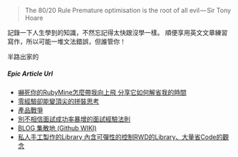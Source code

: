 > The 80/20 Rule
> Premature optimisation is the root of all evil — Sir Tony Hoare

記錄一下人生學到的知識，不然忘記得太快跟沒學一樣。
順便享用英文文章練習寫作，所以可能一堆文法錯誤，但誰管你！

半路出家的

##### Epic Article Url

- [嚇死你的RubyMine怎麼帶我向上飛 分享它如何解省我的時間][4]
- [零經驗卻能變頂尖的拼裝思考][9]
- [產品戰爭][8]
- [別不相信面試成功率暴增的面試經驗法則][7]
- [BLOG 集散地 (Github WIKI)][6]
- [私人手工製作的Library 內含可彈性的控制RWD的Library、大量省Code的觀念][5]



[4]: https://medium.com/@et3216/rubymine-%E5%B8%B6%E6%88%91%E5%90%91%E4%B8%8A%E9%A3%9B-8478c30af49c#.909qxa3cc
[5]: https://github.com/lustan3216/Behavior-Bind-Media
[6]: https://github.com/lustan3216/BlogArticle/wiki
[7]: https://medium.com/@et3216/%E5%A6%82%E4%BD%95%E6%8A%8A%E8%87%AA%E5%B7%B1%E8%B3%A3%E4%B8%80%E5%80%8B%E5%A5%BD%E5%83%B9%E9%8C%A2-7ff35c87e7fd
[8]: https://medium.com/@et3216/%E7%94%A2%E5%93%81%E6%88%B0%E7%88%AD-65beaf34e22
[9]: https://medium.com/@et3216/%E9%9B%B6%E7%B6%93%E9%A9%97%E5%8D%BB%E8%83%BD%E8%AE%8A%E9%A0%82%E5%B0%96%E7%9A%84%E6%8B%BC%E8%A3%9D%E6%80%9D%E8%80%83-463bf6908b44


